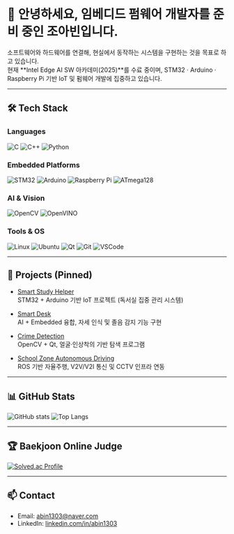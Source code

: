 # 👋 안녕하세요, 임베디드 펌웨어 개발자를 준비 중인 조아빈입니다.

소프트웨어와 하드웨어를 연결해, 현실에서 동작하는 시스템을 구현하는 것을 목표로 하고 있습니다.  
현재 **Intel Edge AI SW 아카데미(2025)**를 수료 중이며, STM32 · Arduino · Raspberry Pi 기반 IoT 및 펌웨어 개발에 집중하고 있습니다.  

---

## 🛠 Tech Stack

### Languages
![C](https://img.shields.io/badge/C-A8B9CC?style=flat&logo=C&logoColor=white)
![C++](https://img.shields.io/badge/C++-00599C?style=flat&logo=cplusplus&logoColor=white)
![Python](https://img.shields.io/badge/Python-3776AB?style=flat&logo=python&logoColor=white)

### Embedded Platforms
![STM32](https://img.shields.io/badge/STM32-03234B?style=flat&logo=stmicroelectronics&logoColor=white)
![Arduino](https://img.shields.io/badge/Arduino-00979D?style=flat&logo=arduino&logoColor=white)
![Raspberry Pi](https://img.shields.io/badge/Raspberry%20Pi-A22846?style=flat&logo=raspberrypi&logoColor=white)
![ATmega128](https://img.shields.io/badge/ATmega128-0069A5?style=flat&logoColor=white)

### AI & Vision
![OpenCV](https://img.shields.io/badge/OpenCV-5C3EE8?style=flat&logo=opencv&logoColor=white)
![OpenVINO](https://img.shields.io/badge/OpenVINO-00285C?style=flat&logo=intel&logoColor=white)

### Tools & OS
![Linux](https://img.shields.io/badge/Linux-FCC624?style=flat&logo=linux&logoColor=black)
![Ubuntu](https://img.shields.io/badge/Ubuntu-E95420?style=flat&logo=ubuntu&logoColor=white)
![Qt](https://img.shields.io/badge/Qt-41CD52?style=flat&logo=qt&logoColor=white)
![Git](https://img.shields.io/badge/Git-F05032?style=flat&logo=git&logoColor=white)
![VSCode](https://img.shields.io/badge/VSCode-007ACC?style=flat&logo=visualstudiocode&logoColor=white)

---

## 🚀 Projects (Pinned)

- [Smart Study Helper](https://github.com/abin1303/smart-study-helper)  
  STM32 + Arduino 기반 IoT 프로젝트 (독서실 집중 관리 시스템)

- [Smart Desk](https://github.com/abin1303/smart-desk)  
  AI + Embedded 융합, 자세 인식 및 졸음 감지 기능 구현

- [Crime Detection](https://github.com/abin1303/crime-detection)  
  OpenCV + Qt, 얼굴·인상착의 기반 탐색 프로그램

- [School Zone Autonomous Driving](https://github.com/abin1303/school-zone-autonomous-driving)  
  ROS 기반 자율주행, V2V/V2I 통신 및 CCTV 인프라 연동

---

## 📊 GitHub Stats

![GitHub stats](https://github-readme-stats.vercel.app/api?username=abin1303&show_icons=true&theme=radical)
![Top Langs](https://github-readme-stats.vercel.app/api/top-langs/?username=abin1303&layout=compact&theme=radical)

---

## 🏆 Baekjoon Online Judge

[![Solved.ac Profile](http://mazassumnida.wtf/api/v2/generate_badge?boj=abin1303)](https://solved.ac/abin1303)

---

## 📫 Contact
- Email: abin1303@naver.com
- LinkedIn: [linkedin.com/in/abin1303](#)
